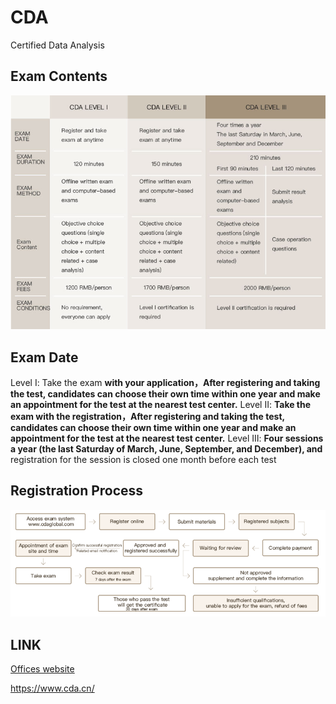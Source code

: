# CDA

Certified Data Analysis 

## Exam Contents

![1738531707342](image/README/1738531707342.png)


## Exam Date

Level Ⅰ: Take the exam **with your application，After registering and taking the test, candidates can choose their own time within one year and make an appointment for the test at the nearest test center.**
Level Ⅱ: ****Take the exam with the registration，After registering and taking the test, candidates can choose their own time within one year and make an appointment for the test at the nearest test center.****
Level Ⅲ: **Four sessions a year (the last Saturday of March, June, September, and December), and** registration for the session is closed one month before each test


## Registration Process

![1738531754958](image/README/1738531754958.png)


## LINK

[Offices website](https://www.cdaglobal.com/en/)

https://www.cda.cn/
